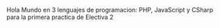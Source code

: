 Hola Mundo en 3 lenguajes de programacion: PHP, JavaScript y CSharp para la primera practica de Electiva 2
